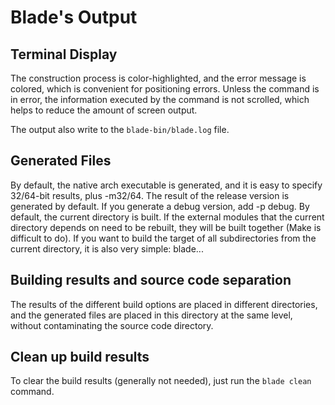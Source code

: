 # Blade's Output #

## Terminal Display ##

The construction process is color-highlighted, and the error message is colored, which is convenient for positioning errors. Unless the command is in error, the information executed by the command is not scrolled, which helps to reduce the amount of screen output.

The output also write to the `blade-bin/blade.log` file.

## Generated Files ##

By default, the native arch executable is generated, and it is easy to specify 32/64-bit results, plus -m32/64.
The result of the release version is generated by default. If you generate a debug version, add -p debug.
By default, the current directory is built. If the external modules that the current directory depends on need to be rebuilt, they will be built together (Make is difficult to do).
If you want to build the target of all subdirectories from the current directory, it is also very simple: blade...

## Building results and source code separation ##

The results of the different build options are placed in different directories, and the generated files are placed in this directory at the same level, without contaminating the source code directory.

## Clean up build results ##

To clear the build results (generally not needed), just run the `blade clean` command.
